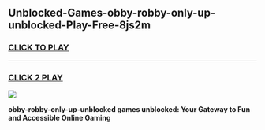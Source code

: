 
## Unblocked-Games-obby-robby-only-up-unblocked-Play-Free-8js2m
<h3>
<a href="https://premium76.site?title=obby-robby-only-up-unblocked&ref=19M">CLICK TO PLAY</a></h3>
<hr>

<h3>
<a href="https://premium76.site?title=obby-robby-only-up-unblocked&ref=19M">CLICK 2 PLAY</a>
  
</h3>

<a href="https://premium76.site?title=obby-robby-only-up-unblocked&ref=19M"><img src="https://clearcache.store/games.png"></a>


**obby-robby-only-up-unblocked games unblocked: Your Gateway to Fun and Accessible Online Gaming**
